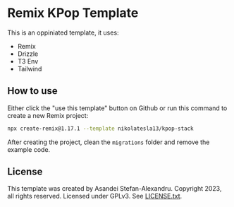 # Remix KPop Template

This is an oppiniated template, it uses:
 - Remix
 - Drizzle
 - T3 Env
 - Tailwind

 ## How to use

Either click the "use this template" button on Github or run this command to create a new Remix project:

```bash
npx create-remix@1.17.1 --template nikolatesla13/kpop-stack
```

After creating the project, clean the `migrations` folder and remove the example code.

## License

This template was created by Asandei Stefan-Alexandru. Copyright 2023, all rights reserved. Licensed under GPLv3. See [LICENSE.txt](/LICENSE.txt).